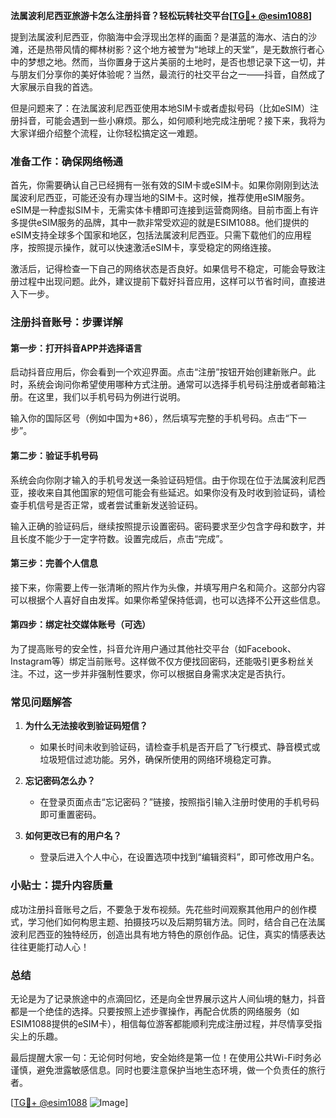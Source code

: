**法属波利尼西亚旅游卡怎么注册抖音？轻松玩转社交平台[[TG💪+ @esim1088](https://t.me/s/esim1088)]**

提到法属波利尼西亚，你脑海中会浮现出怎样的画面？是湛蓝的海水、洁白的沙滩，还是热带风情的椰林树影？这个地方被誉为“地球上的天堂”，是无数旅行者心中的梦想之地。然而，当你置身于这片美丽的土地时，是否也想记录下这一切，并与朋友们分享你的美好体验呢？当然，最流行的社交平台之一——抖音，自然成了大家展示自我的首选。

但是问题来了：在法属波利尼西亚使用本地SIM卡或者虚拟号码（比如eSIM）注册抖音，可能会遇到一些小麻烦。那么，如何顺利地完成注册呢？接下来，我将为大家详细介绍整个流程，让你轻松搞定这一难题。

### 准备工作：确保网络畅通

首先，你需要确认自己已经拥有一张有效的SIM卡或eSIM卡。如果你刚刚到达法属波利尼西亚，可能还没有办理当地的SIM卡。这时候，推荐使用eSIM服务。eSIM是一种虚拟SIM卡，无需实体卡槽即可连接到运营商网络。目前市面上有许多提供eSIM服务的品牌，其中一款非常受欢迎的就是ESIM1088。他们提供的eSIM支持全球多个国家和地区，包括法属波利尼西亚。只需下载他们的应用程序，按照提示操作，就可以快速激活eSIM卡，享受稳定的网络连接。

激活后，记得检查一下自己的网络状态是否良好。如果信号不稳定，可能会导致注册过程中出现问题。此外，建议提前下载好抖音应用，这样可以节省时间，直接进入下一步。

### 注册抖音账号：步骤详解

#### 第一步：打开抖音APP并选择语言

启动抖音应用后，你会看到一个欢迎界面。点击“注册”按钮开始创建新账户。此时，系统会询问你希望使用哪种方式注册。通常可以选择手机号码注册或者邮箱注册。在这里，我们以手机号码为例进行说明。

输入你的国际区号（例如中国为+86），然后填写完整的手机号码。点击“下一步”。

#### 第二步：验证手机号码

系统会向你刚才输入的手机号发送一条验证码短信。由于你现在位于法属波利尼西亚，接收来自其他国家的短信可能会有些延迟。如果你没有及时收到验证码，请检查手机信号是否正常，或者尝试重新发送验证码。

输入正确的验证码后，继续按照提示设置密码。密码要求至少包含字母和数字，并且长度不能少于一定字符数。设置完成后，点击“完成”。

#### 第三步：完善个人信息

接下来，你需要上传一张清晰的照片作为头像，并填写用户名和简介。这部分内容可以根据个人喜好自由发挥。如果你希望保持低调，也可以选择不公开这些信息。

#### 第四步：绑定社交媒体账号（可选）

为了提高账号的安全性，抖音允许用户通过其他社交平台（如Facebook、Instagram等）绑定当前账号。这样做不仅方便找回密码，还能吸引更多粉丝关注。不过，这一步并非强制性要求，你可以根据自身需求决定是否执行。

### 常见问题解答

1. **为什么无法接收到验证码短信？**
   - 如果长时间未收到验证码，请检查手机是否开启了飞行模式、静音模式或垃圾短信过滤功能。另外，确保所使用的网络环境稳定可靠。

2. **忘记密码怎么办？**
   - 在登录页面点击“忘记密码？”链接，按照指引输入注册时使用的手机号码即可重置密码。

3. **如何更改已有的用户名？**
   - 登录后进入个人中心，在设置选项中找到“编辑资料”，即可修改用户名。

### 小贴士：提升内容质量

成功注册抖音账号之后，不要急于发布视频。先花些时间观察其他用户的创作模式，学习他们如何构思主题、拍摄技巧以及后期剪辑方法。同时，结合自己在法属波利尼西亚的独特经历，创造出具有地方特色的原创作品。记住，真实的情感表达往往更能打动人心！

### 总结

无论是为了记录旅途中的点滴回忆，还是向全世界展示这片人间仙境的魅力，抖音都是一个绝佳的选择。只要按照上述步骤操作，再配合优质的网络服务（如ESIM1088提供的eSIM卡），相信每位游客都能顺利完成注册过程，并尽情享受指尖上的乐趣。

最后提醒大家一句：无论何时何地，安全始终是第一位！在使用公共Wi-Fi时务必谨慎，避免泄露敏感信息。同时也要注意保护当地生态环境，做一个负责任的旅行者。

[[TG💪+ @esim1088](https://t.me/s/esim1088) ![Image](https://i.postimg.cc/4NQfJmqS/Snipaste-2025-05-13-00-14-12.png)]